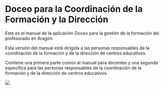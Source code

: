 # Doceo para la Coordinación de la Formación y la Dirección

Este es el manual de la aplicación Doceo para la gestión de la formación del profesorado en Aragón.

Esta versión del manual está dirigida a las personas responsables de la coordinación de la formación y de la dirección de centros educativos.

Contiene una primera parte común al manual para docentes y una segunda específica para las personas responsables de la coordinación de la formación y de la dirección de centros educativos.

![](/assets/Selección_786.png)

